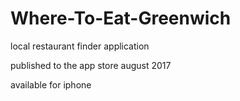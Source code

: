 # Where-To-Eat-Greenwich

local restaurant finder application

published to the app store august 2017

available for iphone
